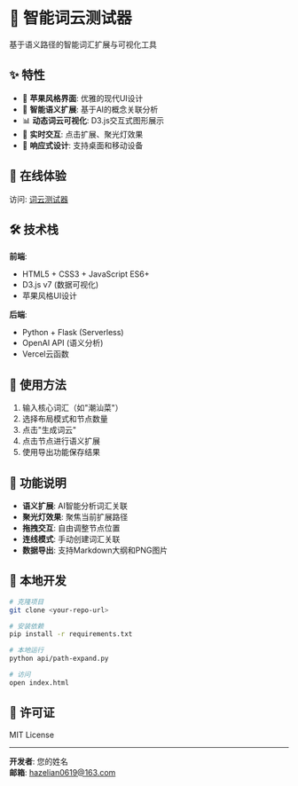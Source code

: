 # 🌟 智能词云测试器

基于语义路径的智能词汇扩展与可视化工具

## ✨ 特性

- 🎨 **苹果风格界面**: 优雅的现代UI设计
- 🧠 **智能语义扩展**: 基于AI的概念关联分析  
- 📊 **动态词云可视化**: D3.js交互式图形展示
- 🔄 **实时交互**: 点击扩展、聚光灯效果
- 📱 **响应式设计**: 支持桌面和移动设备

## 🚀 在线体验

访问: [词云测试器](https://your-wordcloud.vercel.app)

## 🛠️ 技术栈

**前端**:
- HTML5 + CSS3 + JavaScript ES6+
- D3.js v7 (数据可视化)
- 苹果风格UI设计

**后端**:
- Python + Flask (Serverless)
- OpenAI API (语义分析)
- Vercel云函数

## 📖 使用方法

1. 输入核心词汇（如"潮汕菜"）
2. 选择布局模式和节点数量
3. 点击"生成词云"
4. 点击节点进行语义扩展
5. 使用导出功能保存结果

## 🎯 功能说明

- **语义扩展**: AI智能分析词汇关联
- **聚光灯效果**: 聚焦当前扩展路径
- **拖拽交互**: 自由调整节点位置
- **连线模式**: 手动创建词汇关联
- **数据导出**: 支持Markdown大纲和PNG图片

## 🔧 本地开发

```bash
# 克隆项目
git clone <your-repo-url>

# 安装依赖
pip install -r requirements.txt

# 本地运行
python api/path-expand.py

# 访问
open index.html
```

## 📄 许可证

MIT License

---

**开发者**: 您的姓名  
**邮箱**: hazelian0619@163.com